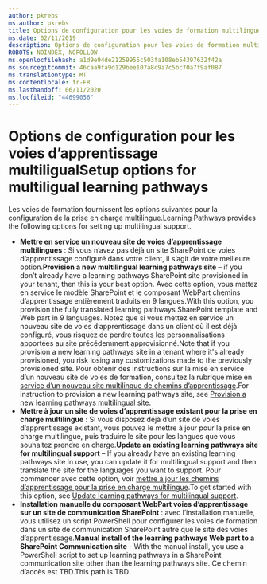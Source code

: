 ```yaml
---
author: pkrebs
ms.author: pkrebs
title: Options de configuration pour les voies de formation multilingues
ms.date: 02/11/2019
description: Options de configuration pour les voies de formation multilingues
ROBOTS: NOINDEX, NOFOLLOW
ms.openlocfilehash: a1d9e94de21259955c503fa108eb54397632f42a
ms.sourcegitcommit: 46caa9fa9d129bee107a8c9a7c5bc70a7f9af087
ms.translationtype: MT
ms.contentlocale: fr-FR
ms.lasthandoff: 06/11/2020
ms.locfileid: "44699056"
---
```

# <a name="setup-options-for-multiligual-learning-pathways"></a><span data-ttu-id="aa35d-103">Options de configuration pour les voies d’apprentissage multiligual</span><span class="sxs-lookup"><span data-stu-id="aa35d-103">Setup options for multiligual learning pathways</span></span>
<span data-ttu-id="aa35d-104">Les voies de formation fournissent les options suivantes pour la configuration de la prise en charge multilingue.</span><span class="sxs-lookup"><span data-stu-id="aa35d-104">Learning Pathways provides the following options for setting up multilingual support.</span></span>
- <span data-ttu-id="aa35d-105">**Mettre en service un nouveau site de voies d’apprentissage multilingues** : Si vous n’avez pas déjà un site SharePoint de voies d’apprentissage configuré dans votre client, il s’agit de votre meilleure option.</span><span class="sxs-lookup"><span data-stu-id="aa35d-105">**Provision a new multilingual learning pathways site** – if you don’t already have a learning pathways SharePoint site provisioned in your tenant, then this is your best option.</span></span> <span data-ttu-id="aa35d-106">Avec cette option, vous mettez en service le modèle SharePoint et le composant WebPart chemins d’apprentissage entièrement traduits en 9 langues.</span><span class="sxs-lookup"><span data-stu-id="aa35d-106">With this option, you provision the fully translated learning pathways SharePoint template and Web part in 9 languages.</span></span> <span data-ttu-id="aa35d-107">Notez que si vous mettez en service un nouveau site de voies d’apprentissage dans un client où il est déjà configuré, vous risquez de perdre toutes les personnalisations apportées au site précédemment approvisionné.</span><span class="sxs-lookup"><span data-stu-id="aa35d-107">Note that if you provision a new learning pathways site in a tenant where it's already provisioned, you risk losing any customizations made to the previously provisioned site.</span></span> <span data-ttu-id="aa35d-108">Pour obtenir des instructions sur la mise en service d’un nouveau site de voies de formation, consultez la rubrique mise en [service d’un nouveau site multilingue de chemins d’apprentissage](custom_provision_ml.md).</span><span class="sxs-lookup"><span data-stu-id="aa35d-108">For instruction to provision a new learning pathways site, see [Provision a new learning pathways multilingual site](custom_provision_ml.md).</span></span>
- <span data-ttu-id="aa35d-109">**Mettre à jour un site de voies d’apprentissage existant pour la prise en charge multilingue** : Si vous disposez déjà d’un site de voies d’apprentissage existant, vous pouvez le mettre à jour pour la prise en charge multilingue, puis traduire le site pour les langues que vous souhaitez prendre en charge.</span><span class="sxs-lookup"><span data-stu-id="aa35d-109">**Update an existing learning pathways site for multilingual support** – If you already have an existing learning pathways site in use, you can update it for multilingual support and then translate the site for the languages you want to support.</span></span> <span data-ttu-id="aa35d-110">Pour commencer avec cette option, voir [mettre à jour les chemins d’apprentissage pour la prise en charge multilingue](custom_update_ml.md).</span><span class="sxs-lookup"><span data-stu-id="aa35d-110">To get started with this option, see [Update learning pathways for multilingual support](custom_update_ml.md).</span></span> 
- <span data-ttu-id="aa35d-111">**Installation manuelle du composant WebPart voies d’apprentissage sur un site de communication SharePoint** : avec l’installation manuelle, vous utilisez un script PowerShell pour configurer les voies de formation dans un site de communication SharePoint autre que le site des voies d’apprentissage.</span><span class="sxs-lookup"><span data-stu-id="aa35d-111">**Manual install of the learning pathways Web part to a SharePoint Communication site** - With the manual install, you use a PowerShell script to set up learning pathways in a SharePoint communication site other than the learning pathways site.</span></span> <span data-ttu-id="aa35d-112">Ce chemin d’accès est TBD.</span><span class="sxs-lookup"><span data-stu-id="aa35d-112">This path is TBD.</span></span>   

